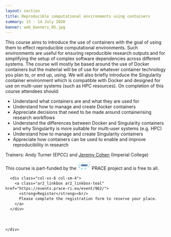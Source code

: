 ```yaml
---
layout: section
title: Reproducible computational environments using containers
summary: 13 - 14 July 2020  
banner: web_banners_05.jpg
---
```



This course aims to introduce the use of containers with the goal of using them to effect reproducible computational environments. Such environments are useful for ensuring reproducible research outputs and for simplifying the setup of complex software dependencies across different systems. The course will mostly be based around the use of Docker containers but the material will be of use for whatever container technology you plan to, or end up, using. We will also briefly introduce the Singularity container environment which is compatible with Docker and designed for use on multi-user systems (such as HPC resources). On completion of this course attendees should:

* Understand what containers are and what they are used for
* Understand how to manage and create Docker containers
* Appreciate decisions that need to be made around containerising research workflows
* Understand the differences between Docker and Singularity containers and why Singularity is more suitable for multi-user systems (e.g. HPC)
* Understand how to manage and create Singularity containers
* Appreciate how containers can be used to enable and improve reproducibility in research

Trainers: Andy Turner (EPCC) and [Jeremy Cohen]( https://www.imperial.ac.uk/people/jeremy.cohen) (Imperial College)

This course is part-funded by the <img src="../../img/prace_25.jpg" alt="PRACE" /> PRACE project and is free to all.


<section id="service">
  <div class="container">
    <div class="row ">	

      <div class="col-xs-6 col-sm-4">
        <a class="ar2_linkbox ar2_linkbox-teal" href="https://events.prace-ri.eu/event/962/">
          <strong>Register</strong><br/>
          Please complete the registration form to reserve your place.
        </a>
      </div>


										
    </div>
  </div>
</section>



